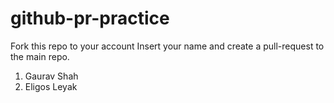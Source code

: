 # github-pr-practice
Fork this repo to your account
Insert your name and create a pull-request to the main repo.

1. Gaurav Shah
2. Eligos Leyak
